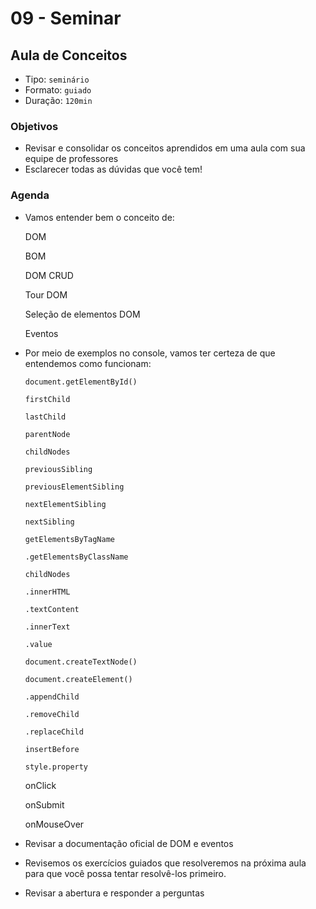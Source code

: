 # 09 - Seminar

## Aula de Conceitos

* Tipo: `seminário`
* Formato: `guiado`
* Duração: `120min`

### Objetivos

* Revisar e consolidar os conceitos aprendidos em uma aula com sua equipe de professores
* Esclarecer todas as dúvidas que você tem!

### Agenda

* Vamos entender bem o conceito de:

  DOM

  BOM

  DOM CRUD

  Tour DOM

  Seleção de elementos DOM

  Eventos

* Por meio de exemplos no console, vamos ter certeza de que entendemos como funcionam:

  `document.getElementById()`

  `firstChild`

  `lastChild`

  `parentNode`

  `childNodes`

  `previousSibling`

  `previousElementSibling`

  `nextElementSibling`

  `nextSibling`

  `getElementsByTagName`

  `.getElementsByClassName`

  `childNodes`

  `.innerHTML`

  `.textContent`

  `.innerText`

  `.value`

  `document.createTextNode()`

  `document.createElement()`

  `.appendChild`

  `.removeChild`

  `.replaceChild`

  `insertBefore`

  `style.property`

  onClick

  onSubmit

  onMouseOver

* Revisar a documentação oficial de DOM e eventos
* Revisemos os exercícios guiados que resolveremos na próxima aula para que você possa tentar resolvê-los primeiro.
* Revisar a abertura e responder a perguntas

